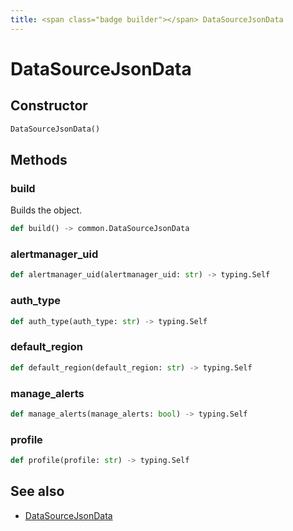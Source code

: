 ```yaml
---
title: <span class="badge builder"></span> DataSourceJsonData
---
```

# <span class="badge builder"></span> DataSourceJsonData

## Constructor

```python
DataSourceJsonData()
```
## Methods

### <span class="badge object-method"></span> build

Builds the object.

```python
def build() -> common.DataSourceJsonData
```

### <span class="badge object-method"></span> alertmanager_uid

```python
def alertmanager_uid(alertmanager_uid: str) -> typing.Self
```

### <span class="badge object-method"></span> auth_type

```python
def auth_type(auth_type: str) -> typing.Self
```

### <span class="badge object-method"></span> default_region

```python
def default_region(default_region: str) -> typing.Self
```

### <span class="badge object-method"></span> manage_alerts

```python
def manage_alerts(manage_alerts: bool) -> typing.Self
```

### <span class="badge object-method"></span> profile

```python
def profile(profile: str) -> typing.Self
```

## See also

 * <span class="badge object-type-class"></span> [DataSourceJsonData](./object-DataSourceJsonData.md)
